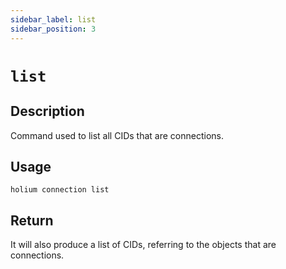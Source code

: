 ```yaml
---
sidebar_label: list
sidebar_position: 3
---
```


# `list`

## Description

Command used to list all CIDs that are connections.

## Usage

`holium connection list`

## Return

It will also produce a list of CIDs, referring to the objects that are connections.
